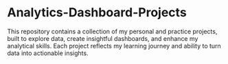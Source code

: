 # Analytics-Dashboard-Projects
This repository contains a collection of my personal and practice projects, built to explore data, create insightful dashboards, and enhance my analytical skills. Each project reflects my learning journey and ability to turn data into actionable insights.
